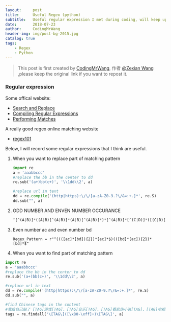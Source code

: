 ```yaml
---
layout:     post
title:      Useful Regex (python)
subtitle:   Useful regular expression I met during coding, will keep updating
date:       2018-07-23
author:     CodingMrWang
header-img: img/post-bg-2015.jpg
catalog: true
tags:
    - Regex
    - Python
---
```



> This post is first created by [CodingMrWang](http://codingmrwang.github.io), 作者 [@Zexian Wang](http://github.com/codingmrwang) ,please keep the original link if you want to repost it.

### Regular expression
Some offical website:

- [Search and Replace](https://docs.python.org/2/howto/regex.html#search-and-replace)
- [Compiling Regular Expressions](https://docs.python.org/2/howto/regex.html#compiling-regular-expressions)
- [Performing Matches](https://docs.python.org/2/howto/regex.html#performing-matches)

A really good regex online matching website

- [regex101](https://regex101.com/)

Below, I will record some regular expressions that I think are useful.

1. When you want to replace part of matching pattern
	
	```python
	import re
	a = 'aaabbccc'
	#replace the bb in the center to dd
	re.sub('(a+)bb(c+)', '\\1dd\\2', a)
	
	#replace url in text
	dd = re.compile('(http|https):\/\/[a-zA-Z0-9.?\/&=:+.]*', re.S)
	dd.sub("", a)
	
	```

2. ODD NUMBER AND ENVEN NUMBER OCCURANCE

	```python
	^[^(A|B)]*((A|B)[^(A|B)]*(A|B)[^(A|B)]*)*[^(A|B)]*[^(C|D)]*([(C|D)[^(C|D)]*(C|D)[^(C|D)]*])*(C|D)[^(C|D)]*$
	```
	
3. Even number ac and even number bd

	```
	Regex_Pattern = r"^((([ac]*[bd]){2})*[ac]*$)(([bd]*[ac]){2})*[bd]*$"
	```




4. When you want to find part of matching pattern

```python
import re
a = 'aaabbccc'
#replace the bb in the center to dd
re.sub('(a+)bb(c+)', '\\1dd\\2', a)

#replace url in text
dd = re.compile('(http|https):\/\/[a-zA-Z0-9.?\/&=:+.]*', re.S)
dd.sub("", a)

```

```python
#find Chinese tags in the content
#我给自己贴了 [TAG]游戏[TAG]、[TAG]音乐[TAG]、[TAG]看悲伤小说[TAG]、[TAG]电视都会流泪[TAG]、[TAG]嘻嘻就这么多了[TAG] 标签。
tags = re.findall('\[TAG\]([\x80-\xff]+)\[TAG\]', a) ​​​ 
```
